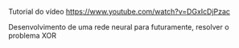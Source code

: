 
Tutorial do vídeo https://www.youtube.com/watch?v=DGxIcDjPzac

Desenvolvimento de uma rede neural para futuramente, resolver o problema XOR